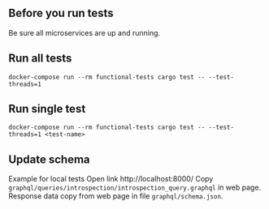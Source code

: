 ## Before you run tests

Be sure all microservices are up and running.

## Run all tests

```
docker-compose run --rm functional-tests cargo test -- --test-threads=1
```

## Run single test

```
docker-compose run --rm functional-tests cargo test -- --test-threads=1 <test-name>
```

## Update schema

Example for local tests
Open link http://localhost:8000/
Copy `graphql/queries/introspection/introspection_query.graphql` in web page.
Response data copy from web page in file `graphql/schema.json`.